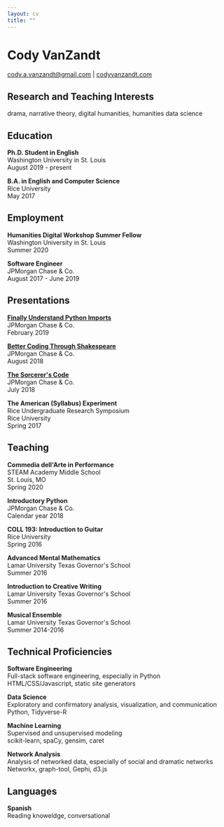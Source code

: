 ```yaml
---
layout: cv
title: ""
---
```


# Cody VanZandt

[cody.a.vanzandt@gmail.com](mailto:cody.a.vanzandt@gmail.com) | 
[codyvanzandt.com](https://codyvanzandt.com)

## Research and Teaching Interests
drama, narrative theory, digital humanities, humanities data science

## Education

**Ph.D. Student in English**  
Washington University in St. Louis  
August 2019 - present

**B.A. in English and Computer Science**  
Rice University  
May 2017

## Employment

**Humanities Digital Workshop Summer Fellow**  
Washington University in St. Louis  
Summer 2020

**Software Engineer**  
JPMorgan Chase & Co.  
August 2017 - June 2019

## Presentations

[**Finally Understand Python Imports**](https://codyvanzandt.com/2020-02-15-imports/)  
JPMorgan Chase & Co.  
February 2019

[**Better Coding Through Shakespeare**](https://codyvanzandt.com/2020-06-10-bcts/)   
JPMorgan Chase & Co.  
August 2018

[**The Sorcerer's Code**](https://codyvanzandt.com/2018-08-31-sorcerers_code/)  
JPMorgan Chase & Co.  
July 2018

**The American (Syllabus) Experiment**  
Rice Undergraduate Research Symposium  
Rice University  
Spring 2017

## Teaching

**Commedia dell'Arte in Performance**  
STEAM Academy Middle School  
St. Louis, MO  
Spring 2020  

**Introductory Python**  
JPMorgan Chase & Co.  
Calendar year 2018

**COLL 193: Introduction to Guitar**  
Rice University  
Spring 2016

**Advanced Mental Mathematics**  
Lamar University Texas Governor's School  
Summer 2016

**Introduction to Creative Writing**  
Lamar University Texas Governor's School  
Summer 2016

**Musical Ensemble**  
Lamar University Texas Governor's School  
Summer 2014-2016

## Technical Proficiencies
**Software Engineering**  
Full-stack software engineering, especially in Python  
HTML/CSS/Javascript, static site generators

**Data Science**  
Exploratory and confirmatory analysis, visualization, and communication  
Python, Tidyverse-R

**Machine Learning**  
Supervised and unsupervised modeling  
scikit-learn, spaCy, gensim, caret

**Network Analysis**  
Analysis of networked data, especially of social and dramatic networks  
Networkx, graph-tool, Gephi, d3.js

## Languages
**Spanish**  
Reading knoweldge, conversational

